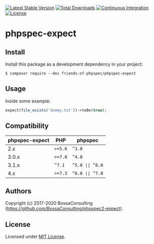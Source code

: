 [![Latest Stable Version](https://img.shields.io/packagist/v/friends-of-phpspec/phpspec-expect.svg)](https://packagist.org/packages/friends-of-phpspec/phpspec-expect)
[![Total Downloads](https://img.shields.io/packagist/dt/friends-of-phpspec/phpspec-expect.svg)](https://packagist.org/packages/friends-of-phpspec/phpspec-expect)
[![Continuous Integration](https://github.com/friends-of-phpspec/phpspec-expect/actions/workflows/ci.yml/badge.svg)](https://github.com/friends-of-phpspec/phpspec-expect/actions/workflows/ci.yml)
[![License](https://img.shields.io/packagist/l/friends-of-phpspec/phpspec-expect.svg)](https://packagist.org/packages/friends-of-phpspec/phpspec-expect)

# phpspec-expect

## Install

Install this package as a development dependency in your project:

    $ composer require --dev friends-of-phpspec/phpspec-expect

## Usage

Inside some example:

```php
expect(file_exists('dummy.txt'))->toBe(true);
```

## Compatibility

| phpspec-expect | PHP      | phpspec                    |
|----------------|----------|----------------------------|
| 2.x            | `>=5.6`  | `^3.0`                     |
| 3.0.x          | `>=7.0`  | `^4.0`                     |
| 3.1.x          | `^7.1`   | `^5.0 \|\| ^6.0`           |
| 4.x            | `>=7.3`  | `^6.0 \|\| ^7.0`           |

## Authors

Copyright (c) 2017-2020 BossaConsulting (https://github.com/BossaConsulting/phpspec2-expect).

## License

Licensed under [MIT License](LICENSE).
